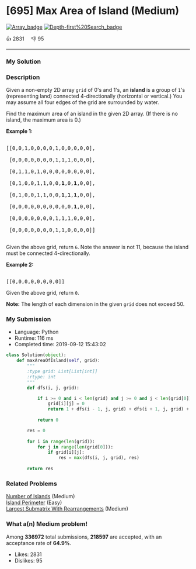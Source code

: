 # [695] Max Area of Island (Medium)

[![Array_badge](https://img.shields.io/badge/topic-Array-green.svg)](https://leetcode.com/problems/max-area-of-island/)  [![Depth-first%20Search_badge](https://img.shields.io/badge/topic-Depth-first%20Search-green.svg)](https://leetcode.com/problems/max-area-of-island/) 

:+1: 2831 &nbsp; &nbsp; :thumbsdown: 95

---

### My Solution


### Description
<p>Given a non-empty 2D array <code>grid</code> of 0&#39;s and 1&#39;s, an <b>island</b> is a group of <code>1</code>&#39;s (representing land) connected 4-directionally (horizontal or vertical.) You may assume all four edges of the grid are surrounded by water.</p>

<p>Find the maximum area of an island in the given 2D array. (If there is no island, the maximum area is 0.)</p>

<p><b>Example 1:</b></p>

<pre>
[[0,0,1,0,0,0,0,1,0,0,0,0,0],
 [0,0,0,0,0,0,0,1,1,1,0,0,0],
 [0,1,1,0,1,0,0,0,0,0,0,0,0],
 [0,1,0,0,1,1,0,0,<b>1</b>,0,<b>1</b>,0,0],
 [0,1,0,0,1,1,0,0,<b>1</b>,<b>1</b>,<b>1</b>,0,0],
 [0,0,0,0,0,0,0,0,0,0,<b>1</b>,0,0],
 [0,0,0,0,0,0,0,1,1,1,0,0,0],
 [0,0,0,0,0,0,0,1,1,0,0,0,0]]
</pre>
Given the above grid, return <code>6</code>. Note the answer is not 11, because the island must be connected 4-directionally.

<p><b>Example 2:</b></p>

<pre>
[[0,0,0,0,0,0,0,0]]</pre>
Given the above grid, return <code>0</code>.

<p><b>Note:</b> The length of each dimension in the given <code>grid</code> does not exceed 50.</p>



### My Submission

- Language: Python
- Runtime: 116 ms
- Completed time: 2019-09-12 15:43:02

```Python
class Solution(object):
    def maxAreaOfIsland(self, grid):
        """
        :type grid: List[List[int]]
        :rtype: int
        """
        def dfs(i, j, grid):

            if i >= 0 and i < len(grid) and j >= 0 and j < len(grid[0]) and grid[i][j]:
                grid[i][j] = 0
                return 1 + dfs(i - 1, j, grid) + dfs(i + 1, j, grid) + dfs(i, j - 1, grid) + dfs(i, j + 1, grid)
        
            return 0

        res = 0
        
        for i in range(len(grid)):
            for j in range(len(grid[0])):
                if grid[i][j]:
                    res = max(dfs(i, j, grid), res)
    
        return res
```


### Related Problems
[Number of Islands](https://leetcode.com/problems/number-of-islands/) (Medium) <br>
[Island Perimeter](https://leetcode.com/problems/island-perimeter/) (Easy) <br>
[Largest Submatrix With Rearrangements](https://leetcode.com/problems/largest-submatrix-with-rearrangements/) (Medium) <br>



### What a(n) Medium problem!
Among **336972** total submissions, **218597** are accepted, with an acceptance rate of **64.9%**. <br>

- Likes: 2831
- Dislikes: 95

